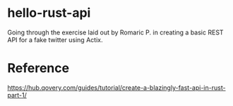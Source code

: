 # hello-rust-api
Going through the exercise laid out by Romaric P. in creating a basic REST API for a fake twitter using Actix.

# Reference
https://hub.qovery.com/guides/tutorial/create-a-blazingly-fast-api-in-rust-part-1/
